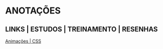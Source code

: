 # ANOTAÇÕES
## LINKS | ESTUDOS | TREINAMENTO | RESENHAS

[Animações | CSS](https://developer.mozilla.org/pt-BR/docs/Web/CSS/CSS_Animations/Using_CSS_animations)

